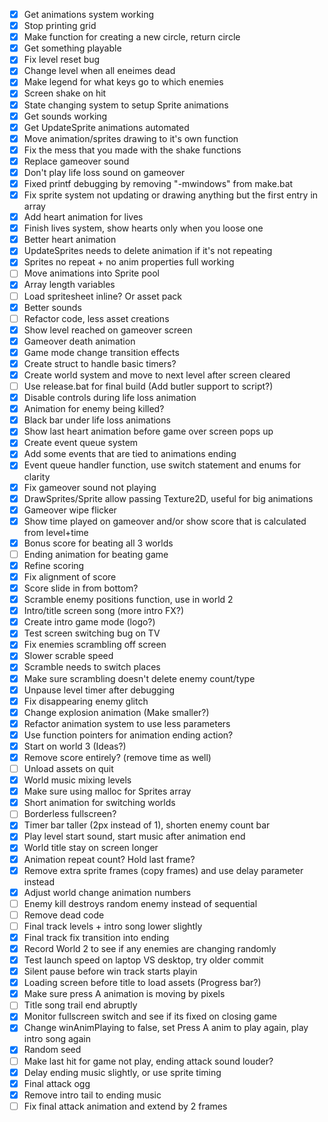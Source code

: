 - [x] Get animations system working
- [x] Stop printing grid
- [x] Make function for creating a new circle, return circle
- [x] Get something playable
- [x] Fix level reset bug
- [x] Change level when all eneimes dead
- [x] Make legend for what keys go to which enemies
- [x] Screen shake on hit
- [x] State changing system to setup Sprite animations
- [x] Get sounds working
- [x] Get UpdateSprite animations automated
- [x] Move animation/sprites drawing to it's own function
- [x] Fix the mess that you made with the shake functions
- [x] Replace gameover sound
- [x] Don't play life loss sound on gameover
- [x] Fixed printf debugging by removing "-mwindows" from make.bat
- [x] Fix sprite system not updating or drawing anything but the first entry in array
- [x] Add heart animation for lives
- [x] Finish lives system, show hearts only when you loose one
- [x] Better heart animation
- [x] UpdateSprites needs to delete animation if it's not repeating
- [x] Sprites no repeat + no anim properties full working
- [ ] Move animations into Sprite pool
- [x] Array length variables
- [ ] Load spritesheet inline? Or asset pack
- [x] Better sounds
- [ ] Refactor code, less asset creations
- [x] Show level reached on gameover screen
- [x] Gameover death animation
- [x] Game mode change transition effects
- [x] Create struct to handle basic timers?
- [x] Create world system and move to next level after screen cleared
- [ ] Use release.bat for final build (Add butler support to script?)
- [x] Disable controls during life loss animation
- [x] Animation for enemy being killed?
- [x] Black bar under life loss animations
- [x] Show last heart animation before game over screen pops up
- [x] Create event queue system
- [x] Add some events that are tied to animations ending
- [x] Event queue handler function, use switch statement and enums for clarity
- [x] Fix gameover sound not playing
- [x] DrawSprites/Sprite allow passing Texture2D, useful for big animations
- [x] Gameover wipe flicker
- [x] Show time played on gameover and/or show score that is calculated from level+time
- [x] Bonus score for beating all 3 worlds
- [ ] Ending animation for beating game
- [x] Refine scoring
- [x] Fix alignment of score
- [x] Score slide in from bottom?
- [x] Scramble enemy positions function, use in world 2
- [x] Intro/title screen song (more intro FX?)
- [x] Create intro game mode (logo?)
- [x] Test screen switching bug on TV
- [x] Fix enemies scrambling off screen
- [x] Slower scrable speed
- [x] Scramble needs to switch places
- [x] Make sure scrambling doesn't delete enemy count/type
- [x] Unpause level timer after debugging
- [x] Fix disappearing enemy glitch
- [x] Change explosion animation (Make smaller?)
- [x] Refactor animation system to use less parameters
- [x] Use function pointers for animation ending action?
- [x] Start on world 3 (Ideas?)
- [x] Remove score entirely? (remove time as well)
- [ ] Unload assets on quit
- [x] World music mixing levels
- [x] Make sure using malloc for Sprites array
- [x] Short animation for switching worlds
- [ ] Borderless fullscreen?
- [x] Timer bar taller (2px instead of 1), shorten enemy count bar
- [x] Play level start sound, start music after animation end
- [x] World title stay on screen longer
- [x] Animation repeat count? Hold last frame?
- [x] Remove extra sprite frames (copy frames) and use delay parameter instead
- [x] Adjust world change animation numbers
- [ ] Enemy kill destroys random enemy instead of sequential
- [ ] Remove dead code
- [ ] Final track levels + intro song lower slightly
- [x] Final track fix transition into ending
- [x] Record World 2 to see if any enemies are changing randomly
- [x] Test launch speed on laptop VS desktop, try older commit
- [x] Silent pause before win track starts playin
- [x] Loading screen before title to load assets (Progress bar?)
- [x] Make sure press A animation is moving by pixels
- [ ] Title song trail end abruptly
- [x] Monitor fullscreen switch and see if its fixed on closing game
- [x] Change winAnimPlaying to false, set Press A anim to play again, play intro song again
- [x] Random seed
- [ ] Make last hit for game not play, ending attack sound louder?
- [x] Delay ending music slightly, or use sprite timing
- [x] Final attack ogg
- [x] Remove intro tail to ending music
- [ ] Fix final attack animation and extend by 2 frames